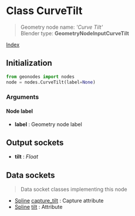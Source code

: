 
# Class CurveTilt

> Geometry node name: _'Curve Tilt'_<br>Blender type:  **GeometryNodeInputCurveTilt**


[Index](/docs/index.md)

## Initialization


```python
from geonodes import nodes
node = nodes.CurveTilt(label=None)
```


### Arguments


#### Node label



- **label** : Geometry node label



## Output sockets



- **tilt** : _Float_



## Data sockets

> Data socket classes implementing this node




- [Spline](../sockets/Spline.md) [capture_tilt](../sockets/Spline.md#capture_tilt) : Capture attribute
- [Spline](../sockets/Spline.md) [tilt](../sockets/Spline.md#tilt) : Attribute


